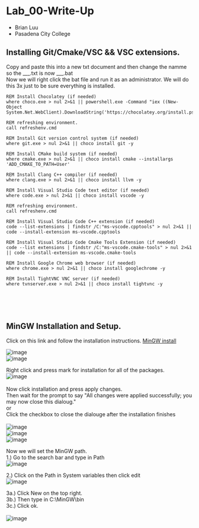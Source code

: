 # Lab_00-Write-Up
- Brian Luu  <br>
- Pasadena City College  <br>
## Installing Git/Cmake/VSC && VSC extensions.
Copy and paste this into  a new txt document and then change the namme so the ___.txt is now ___.bat <br>
Now we will right click the bat file and run it as an administrator. We will do this 3x just to be sure everything is installed.
```
REM Install Chocolatey (if needed)
where choco.exe > nul 2>&1 || powershell.exe -Command "iex ((New-Object System.Net.WebClient).DownloadString('https://chocolatey.org/install.ps1'))"

REM refreshing environment. 
call refreshenv.cmd

REM Install Git version control system (if needed)
where git.exe > nul 2>&1 || choco install git -y

REM Install CMake build system (if needed)
where cmake.exe > nul 2>&1 || choco install cmake --installargs 'ADD_CMAKE_TO_PATH=User'

REM Install Clang C++ compiler (if needed)
where clang.exe > nul 2>&1 || choco install llvm -y

REM Install Visual Studio Code text editor (if needed)
where code.exe > nul 2>&1 || choco install vscode -y

REM refreshing environment.
call refreshenv.cmd

REM Install Visual Studio Code C++ extension (if needed)
code --list-extensions | findstr /C:"ms-vscode.cpptools" > nul 2>&1 || code --install-extension ms-vscode.cpptools

REM Install Visual Studio Code Cmake Tools Extension (if needed)
code --list extensions | findstr /C:"ms-vscode.cmake-tools" > nul 2>&1 || code --install-extension ms-vscode.cmake-tools

REM Install Google Chrome web browser (if needed)
where chrome.exe > nul 2>&1 || choco install googlechrome -y

REM Install TightVNC VNC server (if needed)
where tvnserver.exe > nul 2>&1 || choco install tightvnc -y
``` 
<br><br><br>
## MinGW Installation and Setup.
Click on this link and follow the installation instructions.
[MinGW install](sourceforge.net/projects/mingw/)

![image](https://github.com/Nairbuul/Lab_00-Write-Up/assets/42011526/820e4ec0-957d-4bdb-be69-45acb0c4c663) <br>
![image](https://github.com/Nairbuul/Lab_00-Write-Up/assets/42011526/86749944-451d-4292-a601-aa5960b537d1) <br>

Right click and press mark for installation for all of the packages.  <br>
![image](https://github.com/Nairbuul/Lab_00-Write-Up/assets/42011526/718dd8e5-94eb-4eb3-81f1-2c56a18294cd)  <br><br>
Now click installation and press apply changes. <br>
Then wait for the prompt to say "All changes were applied successfully; you may now close this dialoug." <br>
or <br>
Click the checkbox to close the dialouge after the installation finishes <br><br>
![image](https://github.com/Nairbuul/Lab_00-Write-Up/assets/42011526/14dd5d96-5792-488a-82dd-379243dd6c5f)  <br>
![image](https://github.com/Nairbuul/Lab_00-Write-Up/assets/42011526/05b6205a-d126-4361-9e0f-f290b95358b6)  <br>
![image](https://github.com/Nairbuul/Lab_00-Write-Up/assets/42011526/0e17e5f6-bfe6-4c5f-aaeb-90e726653401)  <br>



Now we will set the MinGW path. <br> 
1.) Go to the search bar and type in Path <br>
![image](https://github.com/Nairbuul/Lab_00-Write-Up/assets/42011526/7c032643-4e18-4b9b-89f0-a04f1e77dd07)  <br>

2.) Click on the Path in System variables then click edit <br>
![image](https://github.com/Nairbuul/Lab_00-Write-Up/assets/42011526/ece471cc-ba96-4403-bf07-96a3b98a0752)  <br>

3a.) Click New on the top right. <br> 
3b.) Then type in C:\MinGW\bin <br> 
3c.) Click ok. <br><br>
![image](https://github.com/Nairbuul/Lab_00-Write-Up/assets/42011526/3e706a6c-8bac-4644-b257-dc201b1fc807)  <br>
